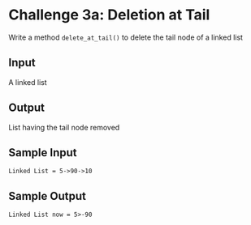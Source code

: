 # Challenge 3a: Deletion at Tail

Write a method `delete_at_tail()` to delete the tail node of a linked list

## Input

A linked list

## Output

List having the tail node removed

## Sample Input

```
Linked List = 5->90->10
```

## Sample Output

```
Linked List now = 5>-90
```
